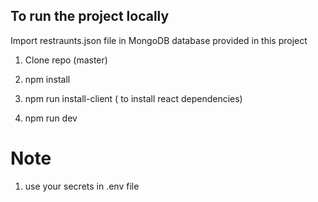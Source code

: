 



## To run the project locally 

Import restraunts.json file in MongoDB database provided in this project

1. Clone repo (master)

2. npm install 

3. npm run install-client ( to install react dependencies)

4. npm run dev

# Note

1. use your secrets in .env file

